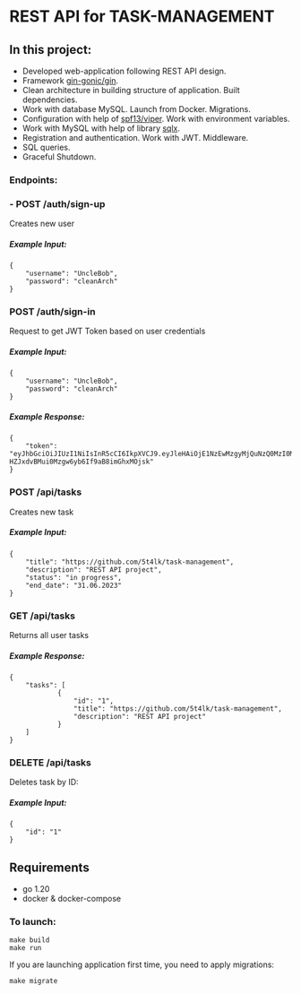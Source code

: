 # REST API for TASK-MANAGEMENT

## In this project:
- Developed web-application following REST API design.
- Framework <a href="https://github.com/gin-gonic/gin">gin-gonic/gin</a>.
- Clean architecture in building structure of application. Built dependencies.
- Work with database MySQL. Launch from Docker. Migrations.
- Configuration with help of <a href="https://github.com/spf13/viper">spf13/viper</a>. Work with environment variables.
- Work with MySQL with help of library <a href="https://github.com/jmoiron/sqlx">sqlx</a>.
- Registration and authentication. Work with JWT. Middleware.
- SQL queries.
- Graceful Shutdown.

### Endpoints:

### - POST /auth/sign-up

Creates new user

##### Example Input:
```
{
	"username": "UncleBob",
	"password": "cleanArch"
} 
```


### POST /auth/sign-in

Request to get JWT Token based on user credentials

##### Example Input:
```
{
	"username": "UncleBob",
	"password": "cleanArch"
} 
```

##### Example Response:
```
{
	"token": "eyJhbGciOiJIUzI1NiIsInR5cCI6IkpXVCJ9.eyJleHAiOjE1NzEwMzgyMjQuNzQ0MzI0MiwidXNlciI6eyJJRCI6IjAwMDAwMDAwMDAwMDAwMDAwMDAwMDAwMCIsIlVzZXJuYW1lIjoiemhhc2hrZXZ5Y2giLCJQYXNzd29yZCI6IjQyODYwMTc5ZmFiMTQ2YzZiZDAyNjlkMDViZTM0ZWNmYmY5Zjk3YjUifX0.3dsyKJQ-HZJxdvBMui0Mzgw6yb6If9aB8imGhxMOjsk"
} 
```

### POST /api/tasks

Creates new task

##### Example Input:
```
{
    "title": "https://github.com/5t4lk/task-management",
	"description": "REST API project",
	"status": "in progress",
	"end_date": "31.06.2023"    
} 
```

### GET /api/tasks

Returns all user tasks

##### Example Response:
```
{
	"tasks": [
            {
                "id": "1",
                "title": "https://github.com/5t4lk/task-management",
                "description": "REST API project"
            }
    ]
} 
```

### DELETE /api/tasks

Deletes task by ID:

##### Example Input:
```
{
	"id": "1"
} 
```


## Requirements
- go 1.20
- docker & docker-compose


### To launch:

```
make build
make run
```

If you are launching application first time, you need to apply migrations:

```
make migrate
```
